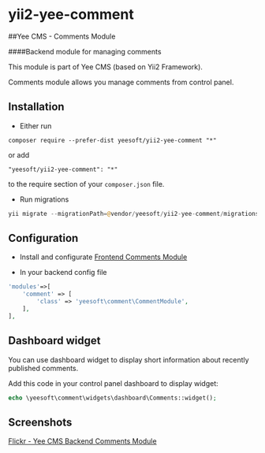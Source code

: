 # yii2-yee-comment

##Yee CMS - Comments Module

####Backend module for managing comments 

This module is part of Yee CMS (based on Yii2 Framework).

Comments module allows you manage comments from control panel. 

Installation
------------

- Either run

```
composer require --prefer-dist yeesoft/yii2-yee-comment "*"
```

or add

```
"yeesoft/yii2-yee-comment": "*"
```

to the require section of your `composer.json` file.

- Run migrations

```php
yii migrate --migrationPath=@vendor/yeesoft/yii2-yee-comment/migrations/
```

Configuration
------
- Install and configurate [Frontend Comments Module](https://github.com/yeesoft/yii2-comments)

- In your backend config file

```php
'modules'=>[
    'comment' => [
        'class' => 'yeesoft\comment\CommentModule',
    ],
],
```

Dashboard widget
-------  

You can use dashboard widget to display short information about recently published comments.

Add this code in your control panel dashboard to display widget:
```php
echo \yeesoft\comment\widgets\dashboard\Comments::widget();
```

Screenshots
-------  

[Flickr - Yee CMS Backend Comments Module](https://www.flickr.com/photos/134050409@N07/sets/72157654412179193)

